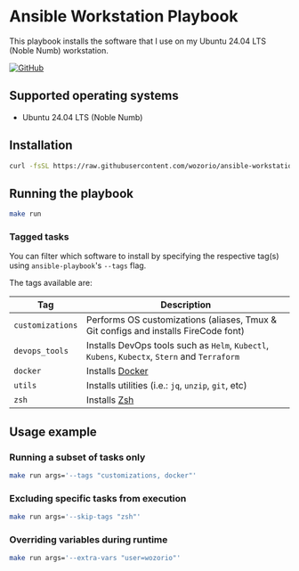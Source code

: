 # Ansible Workstation Playbook

This playbook installs the software that I use on my Ubuntu 24.04 LTS (Noble Numb) workstation.

[![GitHub](https://img.shields.io/github/license/wozorio/ansible-workstation-setup)](https://github.com/wozorio/ansible-workstation-setup/blob/master/LICENSE)

## Supported operating systems

- Ubuntu 24.04 LTS (Noble Numb)

## Installation

```bash
curl -fsSL https://raw.githubusercontent.com/wozorio/ansible-workstation-playbook/refs/heads/master/install.sh | bash
```

## Running the playbook

```bash
make run
```

### Tagged tasks

You can filter which software to install by specifying the respective tag(s) using `ansible-playbook`'s `--tags` flag.

The tags available are:

| Tag              | Description                                                                                   |
| ---------------- | --------------------------------------------------------------------------------------------- |
| `customizations` | Performs OS customizations (aliases, Tmux & Git configs and installs FireCode font)           |
| `devops_tools`   | Installs DevOps tools such as `Helm`, `Kubectl`, `Kubens`, `Kubectx`, `Stern` and `Terraform` |
| `docker`         | Installs [Docker](https://docs.docker.com/engine/install/ubuntu/)                             |
| `utils`          | Installs utilities (i.e.: `jq`, `unzip`, `git`, etc)                                          |
| `zsh`            | Installs [Zsh](https://www.zsh.org/)                                                          |

## Usage example

### Running a subset of tasks only

```bash
make run args='--tags "customizations, docker"'
```

### Excluding specific tasks from execution

```bash
make run args='--skip-tags "zsh"'
```

### Overriding variables during runtime

```bash
make run args='--extra-vars "user=wozorio"'
```
